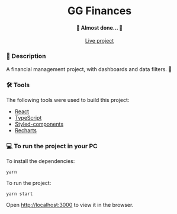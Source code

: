 <h1 align="center">GG Finances</h1>

<h4 align="center"> 🚧 Almost done... 🚧 </h4>
<p align="center"><a href="https://gg-finances.vercel.app/" style="text-align: center">Live project</a></p>

### 📖 Description

A financial management project, with dashboards and data filters. 🤑

### 🛠️ Tools

The following tools were used to build this project:

- [React](https://reactjs.org/)
- [TypeScript](https://www.typescriptlang.org/)
- [Styled-components](https://styled-components.com/)
- [Recharts](https://recharts.org/)

### 💻 To run the project in your PC

To install the dependencies:

`yarn`

To run the project:

`yarn start`

Open [http://localhost:3000](http://localhost:3000) to view it in the browser.
